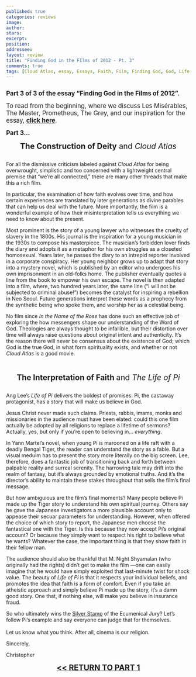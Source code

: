 ```yaml
---
published: true
categories: reviews
image:
author: 
stars: 
excerpt: 
position: 
addressee: 
layout: review
title: "Finding God in the FIlms of 2012 - Pt. 3"
comments: true
tags: [Cloud Atlas, essay, Essays, Faith, Film, Finding God, God, Life of Pi, zero dark thirty]
---
```

<div><p><span class="full-image-block ssNonEditable"><span><a href="/letters/2013/2/18/finding-god-in-the-films-of-2012-pt-3.html"><img src="http://static.squarespace.com/static/5005f6bcc4aa41161b33e89e/5329cf1fe4b07c068ebf74de/5329cf1fe4b07c068ebf77c6/1361223474047/Finding%20God3.jpg" alt="" /></a></span></span></p>
<p><span style="font-size:120%;"><strong>Part 3 of 3 of the essay &ldquo;Finding God in the Films of 2012&rdquo;.</strong> </span></p>
<p><span style="font-size:120%;">To read from the beginning, where we discuss Les Mis&eacute;rables, The Master, Prometheus, The Grey, and our inspiration for the essay, <a href="/letters/2013/2/18/finding-god-in-the-films-of-2012-pt-1.html"><strong>click here</strong></a>. </span></p>
<p style="text-align:left;"><span style="font-size:120%;"><strong>Part 3&hellip; </strong></span></p>
<p style="text-align:center;"><span style="font-size:150%;"><strong>The Construction of Deity</strong> and <em>Cloud Atlas</em></span></p>
<p><span class="full-image-block ssNonEditable"><img src="http://static.squarespace.com/static/5005f6bcc4aa41161b33e89e/5329cf1fe4b07c068ebf74de/5329cf20e4b07c068ebf7d65/1361224010107/Cloud%20Atlas%20and%20God.jpg" alt="" /></span></p>
<p>For all the dismissive criticism labeled against <em>Cloud Atlas</em> for being overwrought, simplistic and too concerned with a lightweight central premise that &ldquo;we&rsquo;re all connected,&rdquo; there are many other threads that make this a rich film.</p>
<p>In particular, the examination of how faith evolves over time, and how certain experiences are translated by later generations as divine parables that can help us deal with the future. More importantly, the film is a wonderful example of how their misinterpretation tells us everything we need to know about the present.</p>
<p>Most prominent is the story of a young lawyer who witnesses the cruelty of slavery in the 1800s. His journal is the inspiration for a young musician in the 1930s to compose his masterpiece. The musician&rsquo;s forbidden lover finds the diary and adopts it as a metaphor for his own struggles as a closeted homosexual. Years later, he passes the diary to an intrepid reporter involved in a corporate conspiracy. Her young neighbor grows up to adapt that story into a mystery novel, which is published by an editor who undergoes his own imprisonment in an old-folks home. The publisher eventually quotes a line from the book to empower his own escape. The novel is then adapted into a film, where, two hundred years later, the same line (&ldquo;I will not be subjected to criminal abuse!&rdquo;) becomes the catalyst for inspiring a rebellion in Neo Seoul. Future generations interpret these words as a prophecy from the synthetic being who spoke them, and worship her as a celestial being.</p>
<p>No film since <em>In the Name of the Rose</em> has done such an effective job of exploring the how messengers shape our understanding of the Word of God.  Theologies are always thought to be infallible, but their distortion over time will always raise questions about original intent and authenticity. It&rsquo;s the reason there will never be consensus about the existence of God; which God is the true God, in what form spirituality exists, and whether or not <em>Cloud Atlas </em>is a good movie.</p>
<p style="text-align:center;">&nbsp;</p>
<p style="text-align:center;"><span style="font-size:150%;"><strong>The Interpretation of Faith </strong>and <em>The Life of Pi</em></span></p>
<p><span style="font-size:150%;"><em><span class="full-image-block ssNonEditable"><img src="http://static.squarespace.com/static/5005f6bcc4aa41161b33e89e/5329cf1fe4b07c068ebf74de/5329cf20e4b07c068ebf7d66/1361224269903/Life%20of%20Pi%20and%20God.jpg" alt="" /></span></em></span></p>
<p>Ang Lee&rsquo;s <em>Life of Pi</em> delivers the boldest of promises: Pi, the castaway protagonist, has a story that will make us believe in God.</p>
<p>Jesus Christ never made such claims. Priests, rabbis, imams, monks and missionaries in the audience must have been elated: could this one film actually be adopted by all religions to replace a lifetime of sermons? Actually, yes, but only if you&rsquo;re open to believing in&hellip; <em>everything</em>.</p>
<p>In Yann Martel&#8217;s novel, when young Pi is marooned on a life raft with a deadly Bengal Tiger, the reader can understand the story as a fable.  But a visual meduim has to present the story more literally on the big screen.  Lee, therefore, does a fantastic job of transitioning back and forth between palpable reality and surreal serenity.  The harrowing tale may drift into the realm of fantasy, but it&rsquo;s always grounded by emotional truths. And it&rsquo;s the director&rsquo;s ability to maintain these stakes throughout that sells the film&rsquo;s final message.</p>
<p>But how ambiguious are the film&rsquo;s final moments?  Many people believe Pi made up the Tiger story to understand his own spiritual journey. Others say he gave the Japanese investigators a more plausible account only to appease their secuar parameters for understanding. However, when offered the choice of which story to report, the Japanese men choose the fantastical one with the Tiger.  Is this because they now accept Pi&rsquo;s original account? Or because they simply want to respect his right to believe what he wants? Whatever the case, the important thing is that they show faith in their fellow man.</p>
<p>The audience should also be thankful that M. Night Shyamalan (who originally had the rights) didn&rsquo;t get to make the film &mdash;one can easily imagine that he would have simply exploited that last-minute twist for shock value.  The beauty of <em>Life of Pi</em> is that it respects your individual beliefs, and promotes the idea that faith is a form of comfort. Even if you take an atheistic approach and simply believe Pi made up the story, it&rsquo;s a damn good story. One that, if nothing else, will make you believe in insurance fraud.</p>
<p>So who ultimately wins the <a href="/letters/2012/12/21/2012-silver-stamps.html">Silver Stamp</a> of the Ecumenical Jury? Let&rsquo;s follow Pi&rsquo;s example and say everyone can judge that for themselves. <br /> <br />Let us know what you think. After all, cinema is our religion.</p>
<p>Sincerely,</p>
<p style="text-align:left;">Christopher</p>
<p style="text-align:center;"><a href="/letters/2013/2/18/finding-god-in-the-films-of-2012-pt-1.html"><span style="font-size:150%;"><strong>&lt;&lt; RETURN TO PART 1</strong></span></a></p></div>
